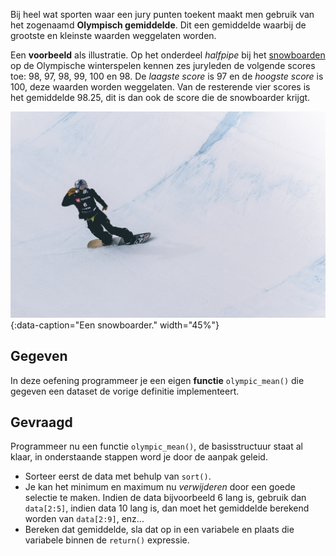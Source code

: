 Bij heel wat sporten waar een jury punten toekent maakt men gebruik van het zogenaamd **Olympisch gemiddelde**. Dit een gemiddelde waarbij de grootste en kleinste waarden weggelaten worden.

Een **voorbeeld** als illustratie. Op het onderdeel *halfpipe* bij het <a href="https://nl.wikipedia.org/wiki/Snowboarden" target="_blank">snowboarden</a> op de Olympische winterspelen kennen zes juryleden de volgende scores toe: 98, 97, 98, 99, 100 en 98. De *laagste score* is 97 en de *hoogste score* is 100, deze waarden worden weggelaten. Van de resterende vier scores is het gemiddelde 98.25, dit is dan ook de score die de snowboarder krijgt.

![Een snowboarder.](media/patrick-t-kindt.jpg "Foto door Patrick T'Kindt op Unsplash."){:data-caption="Een snowboarder." width="45%"}

## Gegeven

In deze oefening programmeer je een eigen **functie** `olympic_mean()` die gegeven een dataset de vorige definitie implementeert.

## Gevraagd

Programmeer nu een functie `olympic_mean()`, de basisstructuur staat al klaar, in onderstaande stappen word je door de aanpak geleid.

- Sorteer eerst de data met behulp van `sort()`.
- Je kan het minimum en maximum nu *verwijderen* door een goede selectie te maken. Indien de data bijvoorbeeld 6 lang is, gebruik dan `data[2:5]`, indien data 10 lang is, dan moet het gemiddelde berekend worden van `data[2:9]`, enz...
- Bereken dat gemiddelde, sla dat op in een variabele en plaats die variabele binnen de `return()` expressie.